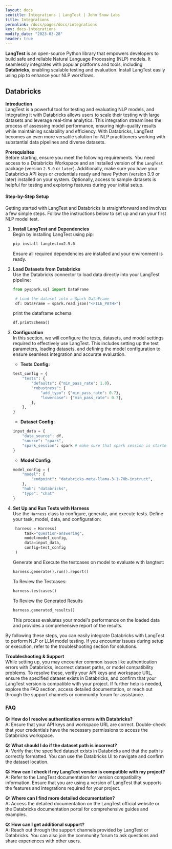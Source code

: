 ```yaml
---
layout: docs
seotitle: Integrations | LangTest | John Snow Labs
title: Integrations
permalink: /docs/pages/docs/integrations
key: docs-integrations
modify_date: "2023-03-28"
header: true
---
```


<div class="main-docs" markdown="1">
<div class="h3-box" markdown="1">


**LangTest** is an open-source Python library that empowers developers to build safe and reliable Natural Language Processing (NLP) models. It seamlessly integrates with popular platforms and tools, including **Databricks**, enabling scalable testing and evaluation. Install LangTest easily using pip to enhance your NLP workflows.

</div>
<div class="h3-box" markdown="1">

## Databricks

**Introduction**  
LangTest is a powerful tool for testing and evaluating NLP models, and integrating it with Databricks allows users to scale their testing with large datasets and leverage real-time analytics. This integration streamlines the process of assessing model performance, ensuring high-quality results while maintaining scalability and efficiency. With Databricks, LangTest becomes an even more versatile solution for NLP practitioners working with substantial data pipelines and diverse datasets.  

**Prerequisites**  
Before starting, ensure you meet the following requirements. You need access to a Databricks Workspace and an installed version of the `LangTest` package (version `2.5.0` or `later`). Additionally, make sure you have your Databricks API keys or credentials ready and have Python (version 3.9 or later) installed on your system. Optionally, access to sample datasets is helpful for testing and exploring features during your initial setup.  

#### **Step-by-Step Setup**

Getting started with LangTest and Databricks is straightforward and involves a few simple steps. Follow the instructions below to set up and run your first NLP model test.

1. **Install LangTest and Dependencies**  
   Begin by installing LangTest using pip:
   ```bash
   pip install langtest==2.5.0
   ```
   Ensure all required dependencies are installed and your environment is ready.

2. **Load Datasets from Databricks**  
   Use the Databricks connector to load data directly into your LangTest pipeline:
   ```python
   from pyspark.sql import DataFrame

    # Load the dataset into a Spark DataFrame
    df: DataFrame = spark.read.json("<FILE_PATH>")

   ```
   print the dataframe schema
   ```python
   df.printSchema()
    ```

3. **Configuration**  
   In this section, we will configure the tests, datasets, and model settings required to effectively use LangTest. This includes setting up the test parameters, loading datasets, and defining the model configuration to ensure seamless integration and accurate evaluation.

   - **Tests Config:**

    ```python
    test_config = {
        "tests": {
            "defaults": {"min_pass_rate": 1.0},
            "robustness": {
                "add_typo": {"min_pass_rate": 0.7},
                "lowercase": {"min_pass_rate": 0.7},
            },
        },
    }
    ```

   - **Dataset Config:**

    ```python
    input_data = {
        "data_source": df,
        "source": "spark",
        "spark_session": spark # make sure that spark session is started or not
    }
    ```

   - **Model Config:**

    ```python
    model_config = {
        "model": {
            "endpoint": "databricks-meta-llama-3-1-70b-instruct",
        },
        "hub": "databricks",
        "type": "chat"
    }
    ```


4. **Set Up and Run Tests with Harness**  
   Use the `Harness` class to configure, generate, and execute tests. Define your task, model, data, and configuration:

   ```python
    harness = Harness(
        task="question-answering",
        model=model_config,
        data=input_data,
        config=test_config
    )
   ```

   Generate and Execute the testcases on model to evaluate with langtest:
   ```python
   harness.generate().run().report()
   ```

   To Review the Testcases:
   ```python
   harness.testcases()
   ```

   To Review the Generated Results 
   ```python
   harness.generated_results()
   ```

   This process evaluates your model's performance on the loaded data and provides a comprehensive report of the results.

By following these steps, you can easily integrate Databricks with LangTest to perform NLP or LLM model testing. If you encounter issues during setup or execution, refer to the troubleshooting section for solutions.

**Troubleshooting & Support**  
While setting up, you may encounter common issues like authentication errors with Databricks, incorrect dataset paths, or model compatibility problems. To resolve these, verify your API keys and workspace URL, ensure the specified dataset exists in Databricks, and confirm that your LangTest version is compatible with your project. If further help is needed, explore the FAQ section, access detailed documentation, or reach out through the support channels or community forum for assistance.

### FAQ

**Q: How do I resolve authentication errors with Databricks?**  
A: Ensure that your API keys and workspace URL are correct. Double-check that your credentials have the necessary permissions to access the Databricks workspace.

**Q: What should I do if the dataset path is incorrect?**  
A: Verify that the specified dataset exists in Databricks and that the path is correctly formatted. You can use the Databricks UI to navigate and confirm the dataset location.

**Q: How can I check if my LangTest version is compatible with my project?**  
A: Refer to the LangTest documentation for version compatibility information. Ensure that you are using a version of LangTest that supports the features and integrations required for your project.

**Q: Where can I find more detailed documentation?**  
A: Access the detailed documentation on the LangTest official website or the Databricks documentation portal for comprehensive guides and examples.

**Q: How can I get additional support?**  
A: Reach out through the support channels provided by LangTest or Databricks. You can also join the community forum to ask questions and share experiences with other users.


</div></div>